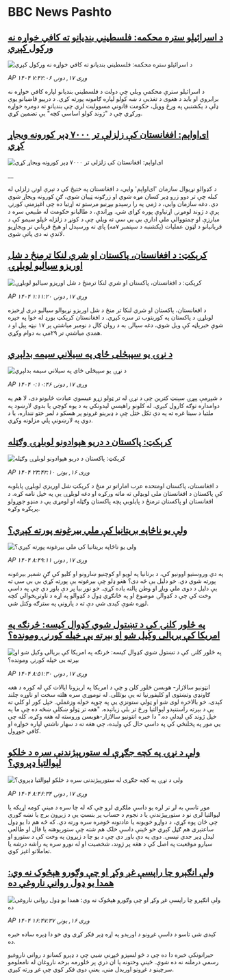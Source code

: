 # BBC News Pashto## [د اسرائیلو ستره محکمه: فلسطيني بندیانو ته کافي خواړه نه ورکول کېږي](https://www.bbc.com/pashto/articles/c5ygrd1jy2po?at_medium=RSS&at_campaign=rss?at_campaign=githubrss)![د اسرائیلو ستره محکمه: فلسطيني بندیانو ته کافي خواړه نه ورکول کېږي](https://ichef.bbci.co.uk/ace/ws/240/cpsprodpb/26b3/live/14749d00-8c7e-11f0-9cf6-cbf3e73ce2b9.jpg)_AP ۱۴۰۴ وږی ۱۷, دونۍ ۷:۴۲:۰۶_د اسرائیلو سترې محکمې ویلي چې دولت د فلسطيني بندیانو لپاره کافي خواړه نه برابروي او باید د هغوی د تغذيې د ښه کولو لپاره ګامونه پورته کړي.
د درېیو قاضیانو یوې ډلې د یکشنبې په ورځ وویل، حکومت قانوني مسوولیت لري چې بندیانو ته دومره خواړه ورکړي چې د "ژوند کولو اساسي کچه" یې تضمین کړي.## [ای‌او‌اېم: افغانستان کې زلزلې تر ۷۰۰۰ ډېر کورونه ویجاړ کړي](https://www.bbc.co.uk/pashto/live/cx290ew8lq8t?at_medium=RSS&at_campaign=rss?at_campaign=githubrss)![ای‌او‌اېم: افغانستان کې زلزلې تر ۷۰۰۰ ډېر کورونه ویجاړ کړي](https://ichef.bbci.co.uk/ace/standard/240/cpsprodpb/5d9a/live/374136e0-8c92-11f0-b391-6936825093bd.jpg)__د کډوالو نړيوال سازمان 'ای‌او‌اېم' وايي، د افغانستان په ختیځ کې د تېرې اونۍ زلزلې له کبله چې تر دوو زرو ډېر کسان مړه شوي او زرګونه ټپیان شوي، ګڼ کورونه ویجاړ شوي دي. 
دغه سازمان وايي، د ژمي په را رسېدو بېړنیو مرستو ته اړتیا ده چې اغېزمنې کورنۍ پرې د ژوند لومړنۍ اړتیاوې پوره کړای شي.
وړاندې، د طالبانو حکومت له طبيعي سره د مبارزې او چمتووالي ملي ادارې بي بي سي ته ویلي چې د کونړ د زلزله ځپلو سیمو کې د قربانیانو د لټون عملیات (یکشنبه د سپتمبر ۷مه) پای ته ورسېدل او هېڅ قرباني تر ویجاړیو لاندې نه دی پاتې شوی.## [کرېکټ: د افغانستان، پاکستان او شري لنکا ترمنځ د شل اوريزو سياليو لوبلړۍ](https://www.bbc.com/pashto/articles/c8exk88jgx9o?at_medium=RSS&at_campaign=rss?at_campaign=githubrss)![کرېکټ: د افغانستان، پاکستان او شري لنکا ترمنځ د شل اوريزو سياليو لوبلړۍ](https://ichef.bbci.co.uk/ace/ws/240/cpsprodpb/eca7/live/7f5b0830-8c50-11f0-b58c-ab8e0245c3fa.jpg)_AP ۱۴۰۴ وږی ۱۷, دونۍ ۱:۱۱:۲۰_د افغانستان، پاکستان او شري لنکا تر منځ د شل اوریزو نړيوالو سياليو دری اړخیزه لوبلړۍ د پاکستان په کوربتوب تر سره کېږي. د افغانستان کرېکټ بورډ له خوا په خپره شوې خبرپاڼه کې ويل شوي، دغه سيالۍ به د روان کال د نومبر مياشتې پر ۱۷ نېټه پیل او د همدې مياشتې تر ۲۹مې به دوام وکړي.## [د نړۍ یو سپېڅلی ځای په سیلاني سیمه بدلېږي](https://www.bbc.com/pashto/articles/cx2nd1xq5djo?at_medium=RSS&at_campaign=rss?at_campaign=githubrss)![د نړۍ یو سپېڅلی ځای په سیلاني سیمه بدلېږي](https://ichef.bbci.co.uk/ace/ws/240/cpsprodpb/cda7/live/e6f6ba70-88db-11f0-9cf6-cbf3e73ce2b9.jpg)_AP ۱۴۰۴ وږی ۱۷, دونۍ ۰:۱۰:۴۶_د شپږمې پېړۍ سېنټ کترین چې د نړۍ له تر ټولو زړو عیسوي عبادت ځایونو دی، لا هم په دوامداره توګه کارول کېږي. له کلونو راهیسې لیدونکي به د یوه کوچي یا بدوي لارښود په ملتیا د سينا غره ته په دې تکل ختل چې د ډبرینو غرونو پر هسکو د لمر ختو ننداره، یا د دوي په لارښونې پلي مزلونه وکړي.## [کرېکټ: پاکستان د دریو هېوادونو لوبلړۍ وګټله](https://www.bbc.com/pashto/articles/cp3q52z54kvo?at_medium=RSS&at_campaign=rss?at_campaign=githubrss)![کرېکټ: پاکستان د دریو هېوادونو لوبلړۍ وګټله](https://ichef.bbci.co.uk/ace/ws/240/cpsprodpb/202a/live/5ada9e70-8c29-11f0-b391-6936825093bd.jpg)_AP ۱۴۰۴ وږی ۱۶, يونۍ ۲۳:۴۲:۱۰_د افغانستان، پاکستان اومتحده عرب اماراتو تر منځ د کرېکټ شل اوریزې لوبلړۍ پایلوبه کې پاکستان د افغانستان ملي لوبډلې ته ماته ورکړه او دغه لوبلړۍ یې په خپل نامه کړه. د افغانستان او پاکستان ترمنځ د پایلوبې پچه پاکستان وګټله او لومړی یې د منډو جوړولو پرېکړه وکړه.## [ولې یو ناڅاپه بریتانیا کې ملي بیرغونه پورته کېږي؟](https://www.bbc.com/pashto/articles/cn0rlp6djklo?at_medium=RSS&at_campaign=rss?at_campaign=githubrss)![ولې یو ناڅاپه بریتانیا کې ملي بیرغونه پورته کېږي؟](https://ichef.bbci.co.uk/ace/ws/240/cpsprodpb/beac/live/fedf8f60-8992-11f0-b391-6936825093bd.jpg)_AP ۱۴۰۴ وږی ۱۷, دونۍ ۸:۴۹:۱۱_په دې وروستیو اوونیو کې، د برتانیا په لویو او کوچنیو ښارونو او کلیو کې ګڼ شمېر بیرغونه پورته شوي دي. خو دلیل یې څه دی؟
هغو ډلو چې بیرغونه یې پورته کړي بي بي سي ته یې دلیل د دوی ملي ویاړ او وطن پالنه یاده کړې. 
خو نور بیا پر دې باور دي چې په داسې وخت کې چې د کډوالۍ موضوع او په ځانګړي ډول د کډوالو په اړه د تاوتریخوالي کچه لوړه شوې کېدی شي دې ته د پارونې په سترګه وکتل شي.## [په څلور کلنۍ کې د تښتول شوي کډوال کيسه: څرنګه په امریکا کې بريالی وکيل شو او بېرته یې خپله کورنۍ ومونده؟](https://www.bbc.com/pashto/articles/c5yg5ex2891o?at_medium=RSS&at_campaign=rss?at_campaign=githubrss)![په څلور کلنۍ کې د تښتول شوي کډوال کيسه: څرنګه په امریکا کې بريالی وکيل شو او بېرته یې خپله کورنۍ ومونده؟](https://ichef.bbci.co.uk/ace/ws/240/cpsprodpb/cfde/live/31189d50-8af6-11f0-b391-6936825093bd.jpg)_AP ۱۴۰۴ وږی ۱۷, دونۍ ۸:۵۱:۳۰_انټونیو سالازار- هوبسن څلور کلن و چې د امریکا په اریزونا ایالات کې له کوره د هغه ګاونډي وتښتوی او کلیفورنیا ته یې بوتللی. له نوموړي سره هلته سخت او ناوړه چلند کېدی، خو بالاخره لوی شو او ټولې ستونزې یې په چوپه خوله وزغملي. خپل کور او کلي ته یې د بېرته راستنېدو لېوالتیا ورځ تر بلي زیاتېده.
"هغه تر ټولو ښکلې ښځه ده چې ما په خپل ژوند کې لیدلې ده."
دا خبره انتونیو سالازار-هوبسن وروسته له هغه وکړه، کله چې یې مور په پخلنځي کې په داسې حال کې ولیده، چې هغه ته د سهار ناشتې لپاره خواړه او کافي جوړول.## [ولې د نړۍ په کچه جګړې له ستورپېژندنې سره د خلکو لېوالتیا ډېروي؟](https://www.bbc.com/pashto/articles/c20zpl7wen6o?at_medium=RSS&at_campaign=rss?at_campaign=githubrss)![ولې د نړۍ په کچه جګړې له ستورپېژندنې سره د خلکو لېوالتیا ډېروي؟](https://ichef.bbci.co.uk/ace/ws/240/cpsprodpb/abae/live/680bc270-84ba-11f0-b98d-d308c56c1729.jpg)_AP ۱۴۰۴ وږی ۱۷, دونۍ ۸:۴۶:۳۴_موږ تاسې به لږ تر لږه یو داسې ملګری لرو چې که له چا سره د مینې کومه اړیکه یا لېوالتیا لري نو د ستورپېژندنې یا د نجوم د حساب پر بنسټ یې د زېږون برج یا نښه ګوري چې ځان پوه کړي، د دواړو خویونه یا عادتونه څومره سره ورته دي.
که څه هم دا یو ډول ساعتېری هم ګڼل کېږي خو ځينې داسې خلک هم شته چې ستورپوهنه یا فال او طالعې لیدل ډېر جدي نیسي. دوی په دې باور دي چې د یو چا د زېږون په وخت کې د ستورو او سیارو موقعیت په اصل کې د هغه پر ژوند، شخصیت او له نورو سره په راشه درشه یا تعاملاتو اغېز کوي.## [ولې انګېرو چا راپسې غږ وکړ او چې وګورو هېڅوک نه وي: همدا یو ډول رواني ناروغي ده](https://www.bbc.com/pashto/articles/c36kp40xzw2o?at_medium=RSS&at_campaign=rss?at_campaign=githubrss)![ولې انګېرو چا راپسې غږ وکړ او چې وګورو هېڅوک نه وي: همدا یو ډول رواني ناروغي ده](https://ichef.bbci.co.uk/ace/ws/240/cpsprodpb/bb2a/live/220f8750-8c0a-11f0-9cf6-cbf3e73ce2b9.jpg)_AP ۱۴۰۴ وږی ۱۶, يونۍ ۱۶:۴۷:۳۷_کېدی شي تاسو د داسې غږونو د اورېدو په اړه ډېر فکر کړی وي خو دا ډېره ساده خبره ده.

حیرانونکې خبره دا ده چې د څو لسېزو څېړنې ښيي چې د ډېرو کسانو د رواني ناروغیو رسمي درملنه نه ده شوې. ځینې وختونه یا ان درې پر څلورمه برخه ناروغان له نامعلومو سرچېنو د غږونو اوریدل مني. یعنې دوی فکر کوي چې غږ ورته کېږي.